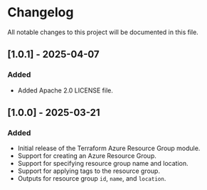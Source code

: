 # Changelog

All notable changes to this project will be documented in this file.

## [1.0.1] - 2025-04-07

### Added

- Added Apache 2.0 LICENSE file.

## [1.0.0] - 2025-03-21

### Added

- Initial release of the Terraform Azure Resource Group module.
- Support for creating an Azure Resource Group.
- Support for specifying resource group name and location.
- Support for applying tags to the resource group.
- Outputs for resource group `id`, `name`, and `location`.
